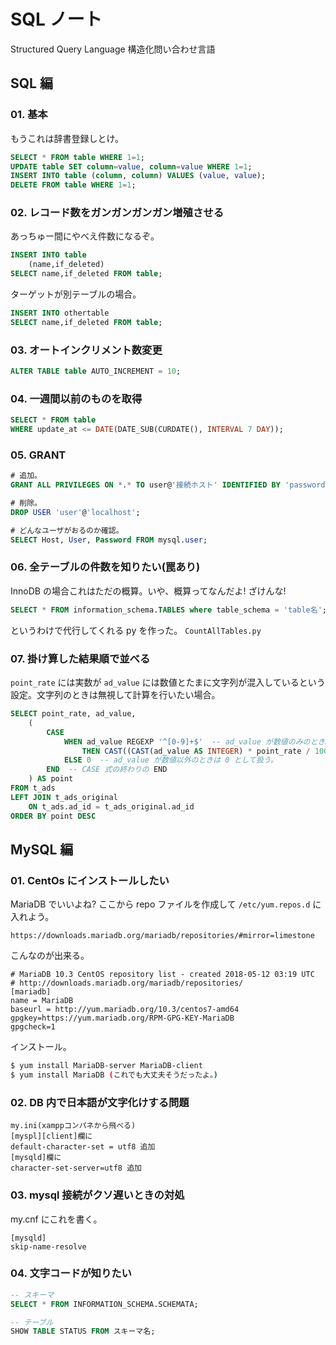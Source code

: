 
# SQL ノート

Structured Query Language 構造化問い合わせ言語


## SQL 編

### 01. 基本

もうこれは辞書登録しとけ。

```sql
SELECT * FROM table WHERE 1=1;
UPDATE table SET column=value, column=value WHERE 1=1;
INSERT INTO table (column, column) VALUES (value, value);
DELETE FROM table WHERE 1=1;
```

### 02. レコード数をガンガンガンガン増殖させる

あっちゅー間にやべえ件数になるぞ。

```sql
INSERT INTO table
    (name,if_deleted) 
SELECT name,if_deleted FROM table;
```

ターゲットが別テーブルの場合。

```sql
INSERT INTO othertable
SELECT name,if_deleted FROM table;
```

### 03. オートインクリメント数変更

```sql
ALTER TABLE table AUTO_INCREMENT = 10;
```

### 04. 一週間以前のものを取得

```sql
SELECT * FROM table
WHERE update_at <= DATE(DATE_SUB(CURDATE(), INTERVAL 7 DAY));
```

### 05. GRANT

```sql
# 追加。
GRANT ALL PRIVILEGES ON *.* TO user@'接続ホスト' IDENTIFIED BY 'password';

# 削除。
DROP USER 'user'@'localhost';

# どんなユーザがおるのか確認。
SELECT Host, User, Password FROM mysql.user;
```

### 06. 全テーブルの件数を知りたい(罠あり)

InnoDB の場合これはただの概算。いや、概算ってなんだよ! ざけんな!

```sql
SELECT * FROM information_schema.TABLES where table_schema = 'table名';
```

というわけで代行してくれる py を作った。 `CountAllTables.py`


### 07. 掛け算した結果順で並べる

`point_rate` には実数が `ad_value` には数値とたまに文字列が混入しているという設定。文字列のときは無視して計算を行いたい場合。

```sql
SELECT point_rate, ad_value,
    (
        CASE
            WHEN ad_value REGEXP '^[0-9]+$'  -- ad_value が数値のみのとき……
                THEN CAST((CAST(ad_value AS INTEGER) * point_rate / 100) AS INTEGER)  -- rate とかけて結果を出す。
            ELSE 0  -- ad_value が数値以外のときは 0 として扱う。
        END  -- CASE 式の終わりの END
    ) AS point
FROM t_ads
LEFT JOIN t_ads_original
    ON t_ads.ad_id = t_ads_original.ad_id
ORDER BY point DESC
```


## MySQL 編

### 01. CentOs にインストールしたい

MariaDB でいいよね? ここから repo ファイルを作成して `/etc/yum.repos.d` に入れよう。

```
https://downloads.mariadb.org/mariadb/repositories/#mirror=limestone
```

こんなのが出来る。

```
# MariaDB 10.3 CentOS repository list - created 2018-05-12 03:19 UTC
# http://downloads.mariadb.org/mariadb/repositories/
[mariadb]
name = MariaDB
baseurl = http://yum.mariadb.org/10.3/centos7-amd64
gpgkey=https://yum.mariadb.org/RPM-GPG-KEY-MariaDB
gpgcheck=1
```

インストール。

```bash
$ yum install MariaDB-server MariaDB-client
$ yum install MariaDB (これでも大丈夫そうだったよ。)
```

### 02. DB 内で日本語が文字化けする問題

```
my.ini(xamppコンパネから飛べる)
[myspl][client]欄に
default-character-set = utf8 追加
[mysqld]欄に
character-set-server=utf8 追加
```

### 03. mysql 接続がクソ遅いときの対処

my.cnf にこれを書く。

```
[mysqld]
skip-name-resolve
```

### 04. 文字コードが知りたい

```sql
-- スキーマ
SELECT * FROM INFORMATION_SCHEMA.SCHEMATA;

-- テーブル
SHOW TABLE STATUS FROM スキーマ名;
```
